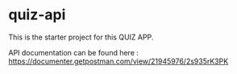 # quiz-api

This is the starter project for this QUIZ APP.

API documentation can be found here : https://documenter.getpostman.com/view/21945976/2s935rK3PK
